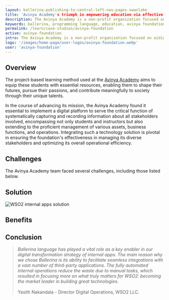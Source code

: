 ```yaml
---
layout: ballerina-publishing-to-central-left-nav-pages-swanlake
title: 'Avinya Academy's triumph in empowering education via effective program delivery and management using Ballerina'
description: The Avinya Academy is a non-profit organization focused on aiding underprivileged individuals aged 17 to 22 who have opted out of traditional higher education. Its mission is to provide them with 21st-century skills and guide them toward practical training programs that foster the necessary knowledge and skills to seize employment opportunities. 
keywords: ballerina, programming language, education, avinya foundation, academy
permalink: /learn/case-studies/avinya-foundation
active: avinya-foundation
intro: The Avinya Academy is a non-profit organization focused on aiding underprivileged individuals aged 17 to 22 who have opted out of traditional higher education. Its mission is to provide them with 21st-century skills and guide them toward practical training programs that foster the necessary knowledge and skills to seize employment opportunities. 
logo: '/images/home-page/user-logos/avinya-foundation.webp'
user: 'avinya-foundation'
---
```


## Overview

The project-based learning method used at the [Avinya Academy](https://avinyafoundation.org/2023/09/04/avinya-academy-bandaragama-embarks-on-its-second-journey-welcoming-126-new-students/) aims to equip these students with essential resources, enabling them to shape their futures, pursue their passions, and contribute meaningfully to society through their unique talents.

In the course of advancing its mission, the Avinya Academy found it essential to implement a digital platform to serve the critical function of systematically capturing and recording information about all stakeholders involved, encompassing not only students and instructors but also extending to the proficient management of various assets, business functions, and operations. Integrating such a technology solution is pivotal in ensuring the foundation's effectiveness in managing its diverse stakeholders and optimizing its overall operational efficiency.

## Challenges

The Avinya Academy team faced several challenges, including those listed below.


## Solution


<img src="/images/case-studies/wso2-internal-apps.png" alt="WSO2 internal apps solution">


## Benefits


## Conclusion

>*Ballerina language has played a vital role as a key enabler in our digital transformation strategy of internal apps. The main reason why we chose Ballerina is its ability to facilitate seamless integrations with a vast number of third-party applications. The fully automated internal operations reduce the waste due to manual tasks, which resulted in focusing more on what truly matters for WSO2: becoming the market leader in building great technologies.*<br/><br/>Yasith Nakandala - Director Digital Operations, WSO2 LLC.
